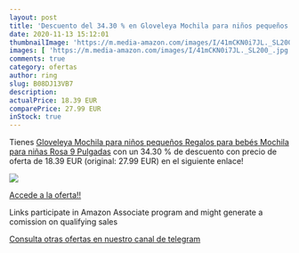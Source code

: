```yaml
---
layout: post
title: 'Descuento del 34.30 % en Gloveleya Mochila para niños pequeños Re'
date: 2020-11-13 15:12:01
thumbnailImage: 'https://m.media-amazon.com/images/I/41mCKN0i7JL._SL200_.jpg'
images: [ 'https://m.media-amazon.com/images/I/41mCKN0i7JL._SL200_.jpg' ]
comments: true
category: ofertas
author: ring
slug: B08DJ13VB7
description:
actualPrice: 18.39 EUR
comparePrice: 27.99 EUR
inStock: true
---
```


Tienes [Gloveleya Mochila para niños pequeños Regalos para bebés Mochila para niñas Rosa 9 Pulgadas](https://www.amazon.es/dp/B08DJ13VB7/?tag=redken-21) con un 34.30 % de descuento con precio de oferta de 18.39 EUR (original: 27.99 EUR) en el siguiente enlace!

[![](https://m.media-amazon.com/images/I/41mCKN0i7JL._SL200_.jpg)](https://www.amazon.es/dp/B08DJ13VB7/?tag=redken-21)

[Accede a la oferta!!](https://www.amazon.es/dp/B08DJ13VB7/?tag=redken-21)

Links participate in Amazon Associate program and might generate a comission on qualifying sales

[Consulta otras ofertas en nuestro canal de telegram](https://t.me/s/ofertas25)
